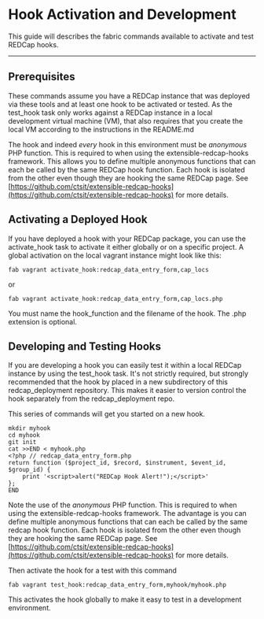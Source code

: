 # Hook Activation and Development

This guide will describes the fabric commands available to activate and test REDCap hooks.

---

## Prerequisites

These commands assume you have a REDCap instance that was deployed via these tools and at least one hook to be activated or tested.  As the test_hook task only works against a REDCap instance in a local development virtual machine (VM), that also requires that you create the local VM according to the instructions in the README.md

The hook and indeed *every* hook in this environment must be *anonymous* PHP function.  This is required to when using the extensible-redcap-hooks framework. This allows you to define multiple anonymous functions that can each be called by the same REDCap hook function.  Each hook is isolated from the other even though they are hooking the same REDCap page. See [https://github.com/ctsit/extensible-redcap-hooks](https://github.com/ctsit/extensible-redcap-hooks) for more details.


## Activating a Deployed Hook

If you have deployed a hook with your REDCap package, you can use the activate_hook task to activate it either globally or on a specific project.  A global activation on the local vagrant instance might look like this:

    fab vagrant activate_hook:redcap_data_entry_form,cap_locs

or

    fab vagrant activate_hook:redcap_data_entry_form,cap_locs.php

You must name the hook_function and the filename of the hook.  The .php extension is optional.


## Developing and Testing Hooks

If you are developing a hook you can easily test it within a local REDCap instance by using the test\_hook task. It's not strictly required, but strongly recommended that the hook by placed in a new subdirectory of this redcap\_deployment repository. This makes it easier to version control the hook separately from the redcap\_deployment repo.

This series of commands will get you started on a new hook.

    mkdir myhook
    cd myhook
    git init
    cat >>END < myhook.php
    <?php // redcap_data_entry_form.php
    return function ($project_id, $record, $instrument, $event_id, $group_id) {
        print '<script>alert("REDCap Hook Alert!");</script>'
    };
    END

Note the use of the *anonymous* PHP function.  This is required to when using the extensible-redcap-hooks framework. The advantage is you can define multiple anonymous functions that can each be called by the same redcap hook function.  Each hook is isolated from the other even though they are hooking the same REDCap page. See [https://github.com/ctsit/extensible-redcap-hooks](https://github.com/ctsit/extensible-redcap-hooks) for more details.

Then activate the hook for a test with this command

    fab vagrant test_hook:redcap_data_entry_form,myhook/myhook.php

This activates the hook globally to make it easy to test in a development environment.
